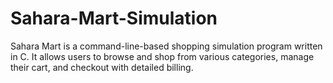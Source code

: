 # Sahara-Mart-Simulation
Sahara Mart is a command-line-based shopping simulation program written in C. It allows users to browse and shop from various categories, manage their cart, and checkout with detailed billing.
